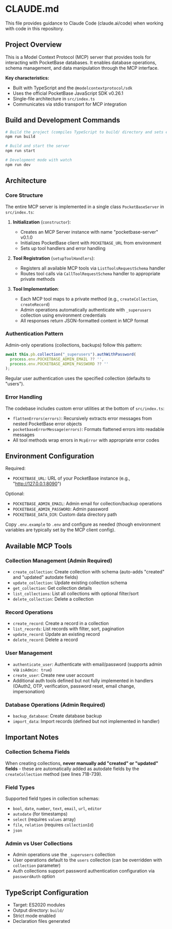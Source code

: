 # CLAUDE.md

This file provides guidance to Claude Code (claude.ai/code) when working with code in this repository.

## Project Overview

This is a Model Context Protocol (MCP) server that provides tools for interacting with PocketBase databases. It enables database operations, schema management, and data manipulation through the MCP interface.

**Key characteristics:**
- Built with TypeScript and the `@modelcontextprotocol/sdk`
- Uses the official PocketBase JavaScript SDK v0.26.1
- Single-file architecture in `src/index.ts`
- Communicates via stdio transport for MCP integration

## Build and Development Commands

```bash
# Build the project (compiles TypeScript to build/ directory and sets executable permissions)
npm run build

# Build and start the server
npm run start

# Development mode with watch
npm run dev
```

## Architecture

### Core Structure

The entire MCP server is implemented in a single class `PocketBaseServer` in `src/index.ts`:

1. **Initialization** (`constructor`):
   - Creates an MCP Server instance with name "pocketbase-server" v0.1.0
   - Initializes PocketBase client with `POCKETBASE_URL` from environment
   - Sets up tool handlers and error handling

2. **Tool Registration** (`setupToolHandlers`):
   - Registers all available MCP tools via `ListToolsRequestSchema` handler
   - Routes tool calls via `CallToolRequestSchema` handler to appropriate private methods

3. **Tool Implementation**:
   - Each MCP tool maps to a private method (e.g., `createCollection`, `createRecord`)
   - Admin operations automatically authenticate with `_superusers` collection using environment credentials
   - All responses return JSON-formatted content in MCP format

### Authentication Pattern

Admin-only operations (collections, backups) follow this pattern:
```typescript
await this.pb.collection("_superusers").authWithPassword(
  process.env.POCKETBASE_ADMIN_EMAIL ?? '',
  process.env.POCKETBASE_ADMIN_PASSWORD ?? ''
);
```

Regular user authentication uses the specified collection (defaults to "users").

### Error Handling

The codebase includes custom error utilities at the bottom of `src/index.ts`:

- `flattenErrors(errors)`: Recursively extracts error messages from nested PocketBase error objects
- `pocketbaseErrorMessage(errors)`: Formats flattened errors into readable messages
- All tool methods wrap errors in `McpError` with appropriate error codes

## Environment Configuration

Required:
- `POCKETBASE_URL`: URL of your PocketBase instance (e.g., "http://127.0.0.1:8090")

Optional:
- `POCKETBASE_ADMIN_EMAIL`: Admin email for collection/backup operations
- `POCKETBASE_ADMIN_PASSWORD`: Admin password
- `POCKETBASE_DATA_DIR`: Custom data directory path

Copy `.env.example` to `.env` and configure as needed (though environment variables are typically set by the MCP client config).

## Available MCP Tools

### Collection Management (Admin Required)
- `create_collection`: Create collection with schema (auto-adds "created" and "updated" autodate fields)
- `update_collection`: Update existing collection schema
- `get_collection`: Get collection details
- `list_collections`: List all collections with optional filter/sort
- `delete_collection`: Delete a collection

### Record Operations
- `create_record`: Create a record in a collection
- `list_records`: List records with filter, sort, pagination
- `update_record`: Update an existing record
- `delete_record`: Delete a record

### User Management
- `authenticate_user`: Authenticate with email/password (supports admin via `isAdmin: true`)
- `create_user`: Create new user account
- Additional auth tools defined but not fully implemented in handlers (OAuth2, OTP, verification, password reset, email change, impersonation)

### Database Operations (Admin Required)
- `backup_database`: Create database backup
- `import_data`: Import records (defined but not implemented in handler)

## Important Notes

### Collection Schema Fields

When creating collections, **never manually add "created" or "updated" fields** - these are automatically added as autodate fields by the `createCollection` method (see lines 718-739).

### Field Types

Supported field types in collection schemas:
- `bool`, `date`, `number`, `text`, `email`, `url`, `editor`
- `autodate` (for timestamps)
- `select` (requires `values` array)
- `file`, `relation` (requires `collectionId`)
- `json`

### Admin vs User Collections

- Admin operations use the `_superusers` collection
- User operations default to the `users` collection (can be overridden with `collection` parameter)
- Auth collections support password authentication configuration via `passwordAuth` option

## TypeScript Configuration

- Target: ES2020 modules
- Output directory: `build/`
- Strict mode enabled
- Declaration files generated
